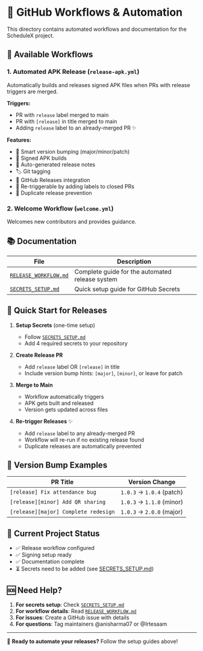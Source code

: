 # 📁 GitHub Workflows & Automation

This directory contains automated workflows and documentation for the ScheduleX project.

## 🚀 Available Workflows

### 1. **Automated APK Release** (`release-apk.yml`)

Automatically builds and releases signed APK files when PRs with release triggers are merged.

**Triggers:**

- PR with `release` label merged to main
- PR with `[release]` in title merged to main
- Adding `release` label to an already-merged PR ✨

**Features:**

- 🔄 Smart version bumping (major/minor/patch)
- 🔐 Signed APK builds
- 📝 Auto-generated release notes
- 🏷️ Git tagging
- 📱 GitHub Releases integration
- 🔄 Re-triggerable by adding labels to closed PRs
- 🚫 Duplicate release prevention

### 2. **Welcome Workflow** (`welcome.yml`)

Welcomes new contributors and provides guidance.

## 📚 Documentation

| File                                         | Description                                     |
| -------------------------------------------- | ----------------------------------------------- |
| [`RELEASE_WORKFLOW.md`](RELEASE_WORKFLOW.md) | Complete guide for the automated release system |
| [`SECRETS_SETUP.md`](SECRETS_SETUP.md)       | Quick setup guide for GitHub Secrets            |

## 🚀 Quick Start for Releases

1. **Setup Secrets** (one-time setup)
   - Follow [`SECRETS_SETUP.md`](SECRETS_SETUP.md)
   - Add 4 required secrets to your repository

2. **Create Release PR**
   - Add `release` label OR `[release]` in title
   - Include version bump hints: `[major]`, `[minor]`, or leave for patch

3. **Merge to Main**
   - Workflow automatically triggers
   - APK gets built and released
   - Version gets updated across files

4. **Re-trigger Releases** ✨
   - Add `release` label to any already-merged PR
   - Workflow will re-run if no existing release found
   - Duplicate releases are automatically prevented

## 🎯 Version Bump Examples

| PR Title                             | Version Change            |
| ------------------------------------ | ------------------------- |
| `[release] Fix attendance bug`       | `1.0.3` → `1.0.4` (patch) |
| `[release][minor] Add QR sharing`    | `1.0.3` → `1.1.0` (minor) |
| `[release][major] Complete redesign` | `1.0.3` → `2.0.0` (major) |

## 🔧 Current Project Status

- ✅ Release workflow configured
- ✅ Signing setup ready
- ✅ Documentation complete
- ⏳ Secrets need to be added (see [SECRETS_SETUP.md](SECRETS_SETUP.md))

## 🆘 Need Help?

1. **For secrets setup**: Check [`SECRETS_SETUP.md`](SECRETS_SETUP.md)
2. **For workflow details**: Read [`RELEASE_WORKFLOW.md`](RELEASE_WORKFLOW.md)
3. **For issues**: Create a GitHub issue with details
4. **For questions**: Tag maintainers @anisharma07 or @Irtesaam

---

🎉 **Ready to automate your releases?** Follow the setup guides above!

